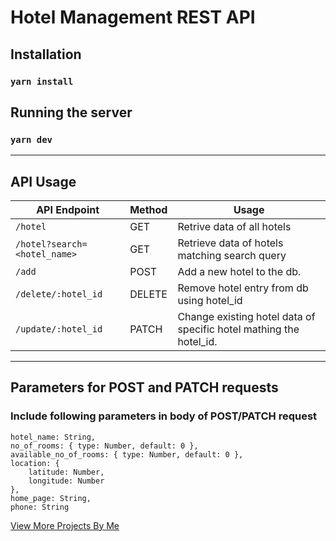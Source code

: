 # Hotel Management REST API

## Installation

### `yarn install`

## Running the server

### `yarn dev`

---

## API Usage

| API Endpoint                 | Method | Usage                                                                 |
| ---------------------------- | ------ | --------------------------------------------------------------------- |
| `/hotel`                     | GET    | Retrive data of all hotels                                            |
| `/hotel?search=<hotel_name>` | GET    | Retrieve data of hotels matching search query                         |
| `/add`                       | POST   | Add a new hotel to the db.                                            |
| `/delete/:hotel_id`          | DELETE | Remove hotel entry from db using hotel_id                             |
| `/update/:hotel_id`          | PATCH  | Change existing hotel data of specific    hotel mathing the hotel_id. |

---

## Parameters for POST and PATCH requests

### Include following parameters in body of POST/PATCH request

    hotel_name: String,
    no_of_rooms: { type: Number, default: 0 },
    available_no_of_rooms: { type: Number, default: 0 },
    location: {
        latitude: Number,
        longitude: Number
    },
    home_page: String,
    phone: String

[View More Projects By Me](https://github.com/abhi0498)
